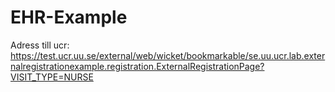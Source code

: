 EHR-Example
===========


Adress till ucr: https://test.ucr.uu.se/external/web/wicket/bookmarkable/se.uu.ucr.lab.externalregistrationexample.registration.ExternalRegistrationPage?VISIT_TYPE=NURSE


